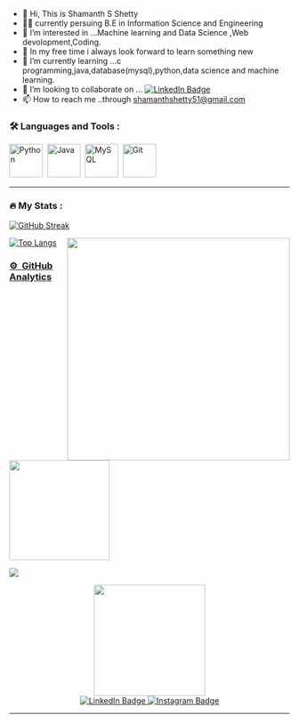 - 👋 Hi, This is Shamanth S Shetty 
- 👨‍🎓 currently persuing B.E in Information Science and Engineering
- 👀 I’m interested in ...Machine learning and Data Science ,Web devolopment,Coding.
- 👀 In my free time i always look forward to learn something new
- 🌱 I’m currently learning ...c programming,java,database(mysql),python,data science and machine learning.
- 💞️ I’m looking to collaborate on ... <a href="https://www.linkedin.com/in/shamanth-s-shetty/">
    <img src="https://img.shields.io/badge/LinkedIn-blue?logo=linkedin&logoColor=white" alt="LinkedIn Badge"/>
  </a>
- 📫 How to reach me  ..through shamanthshetty51@gmail.com

<!---
Shamanthshetty7/Shamanthshetty7 is a ✨ special ✨ repository because its `README.md` (this file) appears on your GitHub profile.
You can click the Preview link to take a look at your changes.
--->

 ### :hammer_and_wrench: Languages and Tools :
 
 <div >
  <img src="https://user-images.githubusercontent.com/86283625/162602056-2ab3a406-3e2b-4801-8b3e-5dba963dcbba.svg" title="Python" alt="Python" width="60" height="60"/>&nbsp;
  <img src="https://user-images.githubusercontent.com/86283625/162602138-da3e2a74-d7a4-4927-a74f-e4a9ede0a865.svg" title="Java" alt="Java" width="60" height="60"/>&nbsp;
  <img src="https://user-images.githubusercontent.com/86283625/162602287-787d1184-1cc2-4ad5-b6d0-70edf9b4b657.svg" title="MySQL"  alt="MySQL" width="60" height="60"/>&nbsp;
  <img src="https://user-images.githubusercontent.com/86283625/162602337-fe2e0580-3998-4547-a14e-e844fa96e7e5.svg" title="Git" **alt="Git" width="60" height="60"/>
</div>

<hr>


### :fire: My Stats :
<a href="https://github.com/Shamanthshetty7">
    
![GitHub Streak](http://github-readme-streak-stats.herokuapp.com?user=Shamanthshetty7&theme=vision-friendly-dark&date_format=M%20j%5B%2C%20Y%5D)

  
<a href="https://github.com/Shamanthshetty7">
    
![Top Langs](https://github-readme-stats.vercel.app/api/top-langs/?username=Shamanthshetty7&layout=compact&theme=vision-friendly-dark)
<img src="https://media1.giphy.com/media/iOdhk1BSNJ7PsQRUN3/giphy.gif?cid=ecf05e47mm0jvfhygu8gnhv6kheejf4v3dhptbk5kiuii9e7&rid=giphy.gif&ct=s" width="400" align="right"/>
### ⚙️ &nbsp;GitHub Analytics

<p >
<a href="https://github.com/Shamanthshetty7">
  <img height="180em" src="https://github-readme-stats-eight-theta.vercel.app/api?username=Shamanthshetty7&show_icons=true&theme=vision-friendly-dark&include_all_commits=true&count_private=true"/>
    
    
![](https://komarev.com/ghpvc/?username=Shamanthshetty7&label=PROFILE+VIEWS)

<div id="header" align="center">
  <img src="https://media2.giphy.com/media/TCBJw2ZLdeOg2bDyLh/giphy.gif?cid=ecf05e47d0olnjayfivfviibag3waeotez3h0l49ryrw842w&rid=giphy.gif&ct=s" width="200"/>
</div>
<div id="badges" align="center">
  <a href="https://www.linkedin.com/in/shamanth-s-shetty/">
    <img src="https://img.shields.io/badge/LinkedIn-blue?style=for-the-badge&logo=linkedin&logoColor=white" alt="LinkedIn Badge"/>
  </a>
  <a href="https://www.instagram.com/mr__i_mpossible/">
    <img src="https://img.shields.io/badge/instagram-darkred?style=for-the-badge&logo=instagram&logoColor=white" alt="Instagram Badge"/>
  </a>
 </div>
 <hr>
